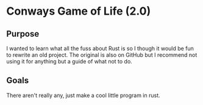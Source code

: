 # Conways Game of Life (2.0)

## Purpose
I wanted to learn what all the fuss about Rust is so I though it would be
fun to rewrite an old project. The original is also on GitHub but I 
recommend not using it for anything but a guide of what not to do.

## Goals
There aren't really any, just make a cool little program in rust.
